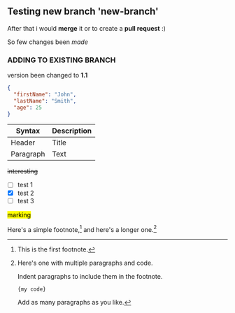  ## Testing new branch 'new-branch'

After that i would __merge__ it or to create a __pull request__ :)

So few changes been *made*

### ADDING TO EXISTING BRANCH

version been changed to __1.1__

```json
{
  "firstName": "John",
  "lastName": "Smith",
  "age": 25
}
```

| Syntax | Description |
| --- | ----------- |
| Header | Title |
| Paragraph | Text |


~~interesting~~

- [ ] test 1
- [x] test 2
- [ ] test 3

<mark>marking<mark>

Here's a simple footnote,[^1] and here's a longer one.[^bignote]

[^1]: This is the first footnote.

[^bignote]: Here's one with multiple paragraphs and code.

    Indent paragraphs to include them in the footnote.

    ```
    {my code}
    ```

    Add as many paragraphs as you like.

